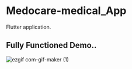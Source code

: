 # Medocare-medical_App

Flutter application.

## Fully Functioned Demo..


![ezgif com-gif-maker (1)](https://user-images.githubusercontent.com/46902445/118450623-04a2bb00-b712-11eb-93a0-f69886b71d8a.gif)



